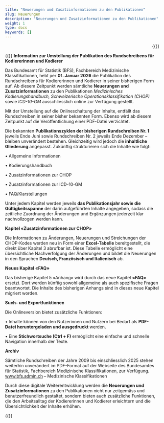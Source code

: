 ```yaml
---
title: "Neuerungen und Zusatzinformationen zu den Publikationen"
slug: Neuerungen
description: "Neuerungen und Zusatzinformationen zu den Publikationen"
weight: 1
type: docs
keywords: []
---
```



<p style="text-align: right;">{{<printButton>}}


{{<markdown>}}
**Information zur Umstellung der Publikation des Rundschreibens für Kodiererinnen und Kodierer**
  
Das Bundesamt für Statistik (BFS), Fachbereich Medizinische Klassifikationen, hebt per **01. Januar 2026** die Publikation des Rundschreibens für Kodiererinnen und Kodierer in seiner bisherigen Form auf. Ab diesem Zeitpunkt werden sämtliche **Neuerungen und Zusatzinformationen** zu den Publikationen *Medizinisches Kodierungshandbuch, Schweizerische Operationsklassifikation (CHOP)* sowie *ICD-10-GM* ausschliesslich online zur Verfügung gestellt.
  
Mit der Umstellung auf die Onlineschaltung der Inhalte, entfällt das Rundschreiben in seiner bisher bekannten Form. Ebenso wird ab diesem Zeitpunkt auf die Veröffentlichung einer PDF-Datei verzichtet. 
  
Die bekannten **Publikationszyklen der bisherigen Rundschreiben Nr. 1** jeweils Ende Juni sowie Rundschreiben Nr. 2 jeweils Ende Dezember – bleiben unverändert bestehen. Gleichzeitig wird jedoch die **inhaltliche Gliederung** angepasst. Zukünftig strukturieren sich die Inhalte wie folgt:
  
• Allgemeine Informationen
  
• Kodierungshandbuch
  
• Zusatzinformationen zur CHOP
  
• Zusatzinformationen zur ICD-10-GM
  
• FAQ/Klarstellungen
  
  
  
Unter jedem Kapitel werden jeweils **das Publikationsjahr sowie die Gültigkeitsspanne** der darin aufgeführten Inhalte angegeben, sodass die zeitliche Zuordnung der Änderungen und Ergänzungen jederzeit klar nachvollzogen werden kann.
  
**Kapitel «Zusatzinformationen zur CHOP»**  

Die Informationen zu Änderungen, Neuerungen und Streichungen der CHOP-Kodes werden neu in Form einer **Excel-Tabelle** bereitgestellt, die direkt über Kapitel 3 abrufbar ist. Diese Tabelle ermöglicht eine übersichtliche Nachverfolgung der Änderungen und bildet die Neuerungen in den Sprachen **Deutsch, Französisch und Italienisch** ab.
  
**Neues Kapitel «FAQ»**  

Das bisherige Kapitel 5 «Anhang» wird durch das neue Kapitel **«FAQ»** ersetzt. Dort werden künftig sowohl allgemeine als auch spezifische Fragen beantwortet. Die Inhalte des bisherigen Anhangs sind in dieses neue Kapitel migriert worden.

**Such- und Exportfunktionen**  
  
Die Onlineversion bietet zusätzliche Funktionen:
  
• Inhalte können von den Nutzerinnen und Nutzern bei Bedarf als **PDF-Datei heruntergeladen und ausgedruckt** werden.
  
• Eine **Stichwortsuche (Ctrl + F)** ermöglicht eine einfache und schnelle Navigation innerhalb der Texte.
  

    
**Archiv**  

Sämtliche Rundschreiben der Jahre 2009 bis einschliesslich 2025 stehen weiterhin unverändert im PDF-Format auf der Webseite des Bundesamtes für Statistik, Fachbereich Medizinische Klassifikationen, zur Verfügung.  
<a href="https://www.bfs.admin.ch/bfs/de/home/statistiken/gesundheit/nomenklaturen/medkk/instrumente-medizinische-kodierung.html">
www.bfs.admin.ch – Medizinische Klassifikationen</a>
  
Durch diese digitale Weiterentwicklung werden die **Neuerungen und Zusatzinformationen** zu den Publikationen nicht nur zeitgemäss und benutzerfreundlich gestaltet, sondern bieten auch zusätzliche Funktionen, die den Arbeitsalltag der Kodiererinnen und Kodierer erleichtern und die Übersichtlichkeit der Inhalte erhöhen.


{{</markdown>}}

